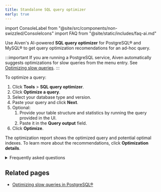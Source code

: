 ```yaml
---
title: Standalone SQL query optimizer
early: true
---
```


import ConsoleLabel from "@site/src/components/non-swizzled/ConsoleIcons"
import FAQ from "@site/static/includes/faq-ai.md"

Use Aiven's AI-powered **SQL query optimizer** for PostgreSQL® and MySQL® to get query optimization recomendations for an ad-hoc query.

:::important
If you are running a PostgreSQL service, Aiven automatically suggests optimizations for
slow queries from the <ConsoleLabel name="aiinsights"/> menu entry.
See [Optimizing slow queries][optimize].
:::

To optimize a query:

1. Click **Tools** > **SQL query optimizer**.
1. Click **Optimize a query**.
1. Select your database type and version.
1. Paste your query and click **Next**.
1. Optional:
   1. Provide your table structure and statistics by running the query provided in
      the UI.
   1. Paste it in the **Query output** field.
1. Click **Optimize**.

The optimization report shows the optimized query and potential optimal indexes.
To learn more about the recommendations, click **Optimization details**.

<details>
  <summary>Frequently asked questions</summary>
  <FAQ/>
</details>

## Related pages

- [Optimizing slow queries in PostgreSQL®][optimize]

[optimize]: /docs/products/postgresql/howto/optimize-pg-slow-queries
